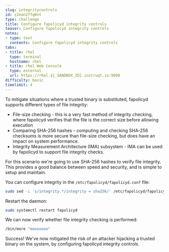 ```yaml
---
slug: integritycontrols
id: z2ean27fq0nt
type: challenge
title: Configure fapolicyd integrity controls
teaser: Configure fapolicyd integrity controls
notes:
- type: text
  contents: Configure fapolicyd integrity controls
tabs:
- title: rhel
  type: terminal
  hostname: rhel
- title: rhel Web Console
  type: external
  url: https://rhel.${_SANDBOX_ID}.instruqt.io:9090
difficulty: basic
timelimit: 4
---
```

To mitigate situations where a trusted binary is substituted, fapolicyd supports different types of file integrity:

* File-size checking - this is a very fast method of integrity checking, where fapolicyd verifies that the file is the correct size before allowing execution
* Comparing SHA-256 hashes - computing and checking SHA-256 checksums is more secure than file-size checking, but does have an impact on system performance.
* Integrity Measurement Architecture (IMA) subsystem - IMA can be used by fapolicyd to support file integrity checks.

For this scenario we're going to use SHA-256 hashes to verify file integrity. This provides a good balance between speed and security, and is simple to setup and maintain.

You can configure integrity in the `/etc/fapolicyd/fapolicyd.conf` file:

```bash
sudo sed -i 's/integrity.*/integrity = sha256/' /etc/fapolicyd/fapolicyd.conf
```

Restart the daemon:

```bash
sudo systemctl restart fapolicyd
```

We can now verify whether file integrity checking is performed:

```bash
/bin/more "mooooooo"
```

Success! We've now mitigated the risk of an attacker hijacking a trusted binary on the system, by configuring fapolicyd integrity controls.
